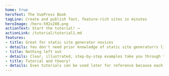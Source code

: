 ```yaml
---
home: true
heroText: The VuePress Book
tagLine: Create and publish fast, feature-rich sites in minutes
heroImage: /hero-592x280.png
actionText: Start the tutorial! →
actionLink: /tutorial/tutorial1.md
features:
- title: Great for static site generator novices
- details: You don't need prior knowledge of static site generatorrs like Jekyll or Ghost
- title: Nothing left out
- details: Clear, illustrated, step-by-step examples take you through the process of building a complete site. Nothing's left out.
- title: Tutorial and theory!
- details: Even tutorials can be used later for reference because each step is explained as you go through
---
```


<!--
# VuePress Book

Read the [VuePress book online](http://vuepressbook.com) at https://www.vuepressbook.com or fork it on [GitHub](https://github.com/tomcam/vuepress.github.io) at https://github.com/tomcam/vuepress.github.io
-->

